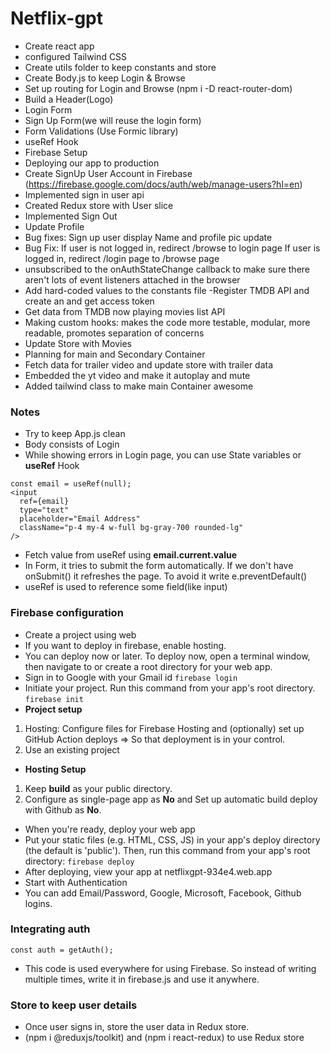 # Netflix-gpt

- Create react app
- configured Tailwind CSS
- Create utils folder to keep constants and store
- Create Body.js to keep Login & Browse
- Set up routing for Login and Browse (npm i -D react-router-dom)
- Build a Header(Logo)
- Login Form
- Sign Up Form(we will reuse the login form)
- Form Validations (Use Formic library)
- useRef Hook
- Firebase Setup
- Deploying our app to production
- Create SignUp User Account in Firebase (https://firebase.google.com/docs/auth/web/manage-users?hl=en)
- Implemented sign in user api
- Created Redux store with User slice
- Implemented Sign Out
- Update Profile
- Bug fixes: Sign up user display Name and profile pic update
- Bug Fix: If user is not logged in, redirect /browse to login page
  If user is logged in, redirect /login page to /browse page
- unsubscribed to the onAuthStateChange callback to make sure there aren't lots of event listeners attached in the browser
- Add hard-coded values to the constants file
  -Register TMDB API and create an and get access token
- Get data from TMDB now playing movies list API
- Making custom hooks: makes the code more testable, modular, more readable, promotes separation of concerns
- Update Store with Movies 
- Planning for main and Secondary Container
- Fetch data for trailer video and update store with trailer data
- Embedded the yt video and make it autoplay and mute
- Added tailwind class to make main Container awesome

### Notes
- Try to keep App.js clean
- Body consists of Login
- While showing errors in Login page, you can use State variables or **useRef** Hook
```
const email = useRef(null);
<input 
  ref={email}
  type="text"
  placeholder="Email Address"
  className="p-4 my-4 w-full bg-gray-700 rounded-lg"
/>
```
- Fetch value from useRef using **email.current.value**
- In Form, it tries to submit the form automatically. If we don't have onSubmit() it refreshes the page. To avoid it write e.preventDefault()
- useRef is used to reference some field(like input)


### Firebase configuration
- Create a project using web
- If you want to deploy in firebase, enable hosting.
- You can deploy now or later. To deploy now, open a terminal window, then navigate to or create a root directory for your web app.
- Sign in to Google with your Gmail id
```firebase login```
- Initiate your project. Run this command from your app's root directory.
```firebase init```
- **Project setup** 
1. Hosting: Configure files for Firebase Hosting and (optionally) set up GitHub Action deploys => So that deployment is in your control.
2. Use an existing project
- **Hosting Setup**
1. Keep **build** as your public directory.
2. Configure as single-page app as **No** and Set up automatic build  deploy with Github as **No**.
- When you're ready, deploy your web app
- Put your static files (e.g. HTML, CSS, JS) in your app's deploy directory (the default is 'public'). Then, run this command from your app's root directory:
```firebase deploy```
- After deploying, view your app at netflixgpt-934e4.web.app
- Start with Authentication
- You can add Email/Password, Google, Microsoft, Facebook, Github logins.

### Integrating auth
```
const auth = getAuth();
```
- This code is used everywhere for using Firebase. So instead of writing multiple times, write it in firebase.js and use it anywhere.

### Store to keep user details
- Once user signs in, store the user data in Redux store.
- (npm i @reduxjs/toolkit) and (npm i react-redux) to use Redux store
